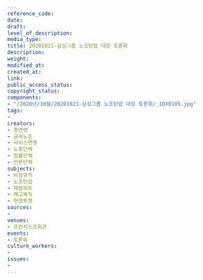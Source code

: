 ```yaml
---
reference_code: 
date: 
draft: 
level_of_description: 
media_type: 
title: 20201021-삼성그룹 노조탄압 대응 토론회
description: 
weight: 
modified_at: 
created_at: 
link: 
public_access_status: 
copyright_status: 
components:
- "/2020년/10월/20201021-삼성그룹 노조탄압 대응 토론회/_1DX0105.jpg"
tags:
- 
creators:
- 총연맹
- 금속노조
- 서비스연맹
- 노동단체
- 법률단체
- 언론단체
subjects:
- 비정규직
- 노조탄압
- 재벌외투
- 해고복직
- 현장투쟁
sources:
- 
venues:
- 프란치스코회관
events:
- 토론회
culture_workers:
- 
issues:
- 
---
```

